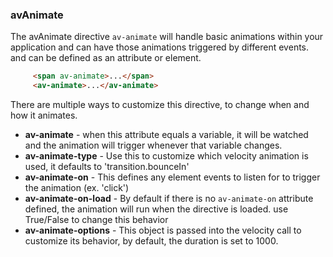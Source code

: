 ### avAnimate

The avAnimate directive `av-animate` will handle basic animations within your application and can have those animations triggered by different events. and can be defined as an attribute or element.

```html
     <span av-animate>...</span>
     <av-animate>...</av-animate>
```

There are multiple ways to customize this directive, to change when and how it animates.

* **av-animate** - when this attribute equals a variable, it will be watched and the animation will trigger whenever that variable changes.
* **av-animate-type** - Use this to customize which velocity animation is used, it defaults to 'transition.bounceIn'
* **av-animate-on** - This defines any element events to listen for to trigger the animation (ex. 'click')
* **av-animate-on-load** - By default if there is no `av-animate-on` attribute defined, the animation will run when the directive is loaded. use True/False to change this behavior
* **av-animate-options** - This object is passed into the velocity call to customize its behavior, by default, the duration is set to 1000.
